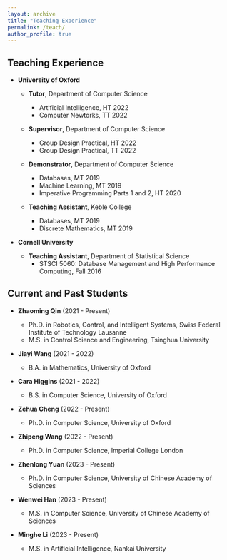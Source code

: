```yaml
---
layout: archive
title: "Teaching Experience"
permalink: /teach/
author_profile: true
---
```


## Teaching Experience
* **University of Oxford**  
  + **Tutor**, Department of Computer Science   
    - Artificial Intelligence, HT 2022  
    - Computer Newtorks, TT 2022

  + **Supervisor**, Department of Computer Science   
    - Group Design Practical, HT 2022  
    - Group Design Practical, TT 2022  

  + **Demonstrator**, Department of Computer Science  
    - Databases, MT 2019  
    - Machine Learning, MT 2019 
    - Imperative Programming Parts 1 and 2, HT 2020 

  + **Teaching Assistant**, Keble College  
    - Databases, MT 2019  
    - Discrete Mathematics, MT 2019  
    
* **Cornell University**  
  + **Teaching Assistant**, Department of Statistical Science  
    - STSCI 5060: Database Management and High Performance Computing, Fall 2016  

## Current and Past Students
  + **Zhaoming Qin** (2021 - Present)  
    - Ph.D. in Robotics, Control, and Intelligent Systems, Swiss Federal Institute of Technology Lausanne  
    - M.S. in Control Science and Engineering, Tsinghua University  

  + **Jiayi Wang** (2021 - 2022)  
    - B.A. in Mathematics, University of Oxford

  + **Cara Higgins** (2021 - 2022)  
    - B.S. in Computer Science, University of Oxford

  + **Zehua Cheng** (2022 - Present)    
    - Ph.D. in Computer Science, University of Oxford  

  + **Zhipeng Wang** (2022 - Present)  
    - Ph.D. in Computer Science, Imperial College London  

  + **Zhenlong Yuan** (2023 - Present)
    - Ph.D. in Computer Science, University of Chinese Academy of Sciences

  + **Wenwei Han** (2023 - Present)
    - M.S. in Computer Science, University of Chinese Academy of Sciences

  + **Minghe Li** (2023 - Present)  
    - M.S. in Artificial Intelligence, Nankai University  



